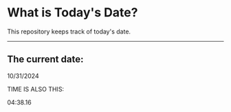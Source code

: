 # What is Today's Date?
This repository keeps track of today's date.
* * *
 
## The current date:  
 10/31/2024 
  
  
 TIME IS ALSO THIS: 
  
 04:38.16 
  
  
